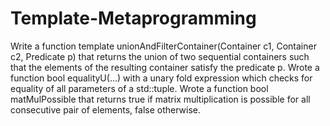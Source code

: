 # Template-Metaprogramming
Write a function template unionAndFilterContainer(Container c1, Container c2, Predicate p) that returns the union of two sequential containers such that the elements of the resulting
container satisfy the predicate p.
Wrote a function bool equalityU(...) with a unary fold expression which checks for
equality of all parameters of a std::tuple.
Wrote a function bool matMulPossible that returns true if matrix multiplication is possible for all consecutive pair of elements, false otherwise.
